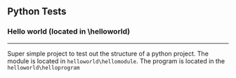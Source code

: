 ## Python Tests
### Hello world (located in \helloworld)
---
Super simple project to test out the structure of a python project. The module is located in `helloworld\hellomodule`. The program is located in the `helloworld\helloprogram`